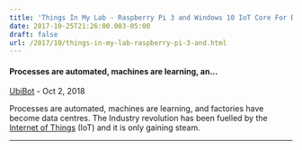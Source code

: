 ```yaml
---
title: 'Things In My Lab - Raspberry Pi 3 and Windows 10 IoT Core For Digital Signage'
date: 2017-10-25T21:26:00.003-05:00
draft: false
url: /2017/10/things-in-my-lab-raspberry-pi-3-and.html
---
```


#### Processes are automated, machines are learning, an...
[UbiBot](https://www.blogger.com/profile/05746382058014907869 "noreply@blogger.com") - <time datetime="2018-10-23T00:04:26.103-05:00">Oct 2, 2018</time>

Processes are automated, machines are learning, and factories have become data centres. The Industry revolution has been fuelled by the [Internet of Things](https://www.ubibot.io/) (IoT) and it is only gaining steam.
<hr />
